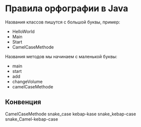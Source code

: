 # Правила орфографии в Java

Названия классов пишутся с большой буквы, пример:
- HelloWorld
- Main
- Start
- CamelCaseMethode


Названия методов мы начинаем с маленькой буквы:
- main
- start
- add
- changeVolume
- camelCaseMethode

## Конвенция 

CamelCaseMethode
snake_case
kebap-kase
snake_kebap-case
snake_Camel-kebap-case

